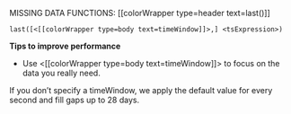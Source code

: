 MISSING DATA FUNCTIONS: [[colorWrapper type=header text=last()]]

`last([<[[colorWrapper type=body text=timeWindow]]>,] <tsExpression>)`

**Tips to improve performance**
- Use <[[colorWrapper type=body text=timeWindow]]> to focus on the data you really need.

If you don’t specify a timeWindow, we apply the default value for every second and fill gaps up to 28 days.
